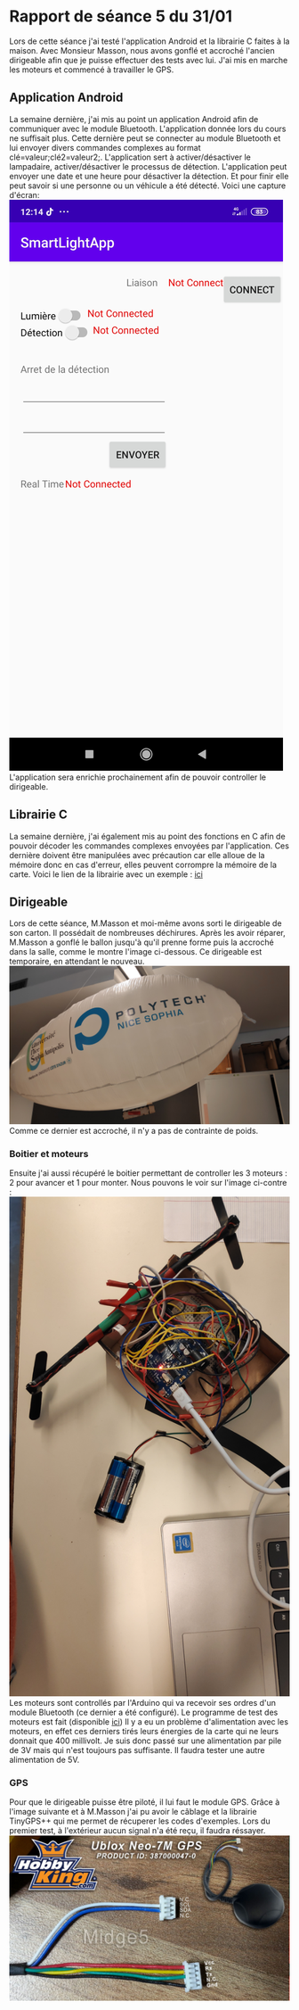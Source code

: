 # Rapport de séance 5 du 31/01
Lors de cette séance j'ai testé l'application Android et la librairie C faites à la maison. Avec Monsieur Masson, nous avons gonflé
et accroché l'ancien dirigeable afin que je puisse effectuer des tests avec lui. J'ai mis en marche les moteurs et commencé à travailler
le GPS.

## Application Android

La semaine dernière, j'ai mis au point un application Android afin de communiquer avec le module Bluetooth. L'application donnée lors
du cours ne suffisait plus. Cette dernière peut se connecter au module Bluetooth et lui envoyer divers commandes complexes au format
clé=valeur;clé2=valeur2;. L'application sert à activer/désactiver le lampadaire, activer/désactiver le processus de détection.
L'application peut envoyer une date et une heure pour désactiver la détection. Et pour finir elle peut savoir si une personne ou
un véhicule a été détecté.
Voici une capture d'écran:
![Protyte d'application](../../Images/Screenshot_2022-01-31-12-14-43-151_com.bedic.smartlightapp.jpg "Protyte de l'application")
L'application sera enrichie prochainement afin de pouvoir controller le dirigeable.

## Librairie C

La semaine dernière, j'ai également mis au point des fonctions en C afin de pouvoir décoder les commandes complexes envoyées par
l'application. Ces dernière doivent être manipulées avec précaution car elle alloue de la mémoire donc en cas d'erreur, elles
peuvent corrompre la mémoire de la carte.
Voici le lien de la librairie avec un exemple : [ici](../../Boitiers/c_lib/split_lib.c)

## Dirigeable

Lors de cette séance, M.Masson et moi-même avons sorti le dirigeable de son carton. Il possédait de nombreuses déchirures.
Après les avoir réparer, M.Masson a gonflé le ballon jusqu'à qu'il prenne forme puis la accroché dans la salle, comme le montre
l'image ci-dessous. Ce dirigeable est temporaire, en attendant le nouveau.
![Dirigeable](../../Images/IMG_20220131_121404.jpg "Dirigeable")
Comme ce dernier est accroché, il n'y a pas de contrainte de poids.

### Boitier et moteurs

Ensuite j'ai aussi récupéré le boitier permettant de controller les 3 moteurs : 2 pour avancer et 1 pour monter. Nous pouvons
le voir sur l'image ci-contre : ![Moteur](../../Images/IMG_20220131_121422.jpg "Moteur")
Les moteurs sont controllés par l'Arduino qui va recevoir ses ordres d'un module Bluetooth (ce dernier a été configuré).
Le programme de test des moteurs est fait (disponible [ici](../../Dirigeable/controle_drone_firmware/controle_drone_firmware.ino))
Il y a eu un problème d'alimentation avec les moteurs, en effet ces derniers tirés leurs énergies de la carte qui ne leurs
donnait que 400 millivolt. Je suis donc passé sur une alimentation par pile de 3V mais qui n'est toujours pas suffisante. Il faudra
tester une autre alimentation de 5V.

### GPS

Pour que le dirigeable puisse être piloté, il lui faut le module GPS. Grâce à l'image suivante et à M.Masson j'ai pu avoir
le câblage et la librairie TinyGPS++ qui me permet de récuperer les codes d'exemples. Lors du premier test, à l'extérieur
aucun signal n'a été reçu, il faudra réssayer.
![Cablage](../../Images/222097623X1416472X50.jpg "Cablage")